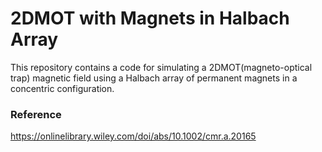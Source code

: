 # 2DMOT with Magnets in Halbach Array

This repository contains a code for simulating a 2DMOT(magneto-optical trap) magnetic field using a Halbach array of permanent magnets in a concentric configuration.

### Reference

https://onlinelibrary.wiley.com/doi/abs/10.1002/cmr.a.20165
